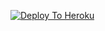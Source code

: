 [![Deploy To Heroku](https://www.herokucdn.com/deploy/button.svg)](https://heroku.com/deploy?template=https://github.com/haridas008/abenger2)
